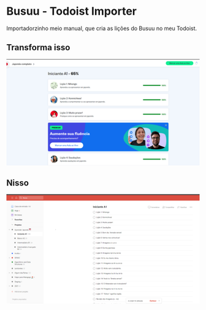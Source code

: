 # Busuu - Todoist Importer

Importadorzinho meio manual, que cria as lições do Busuu no meu Todoist.

## Transforma isso

![](busuu.png)

## Nisso

![](resultado.png)
